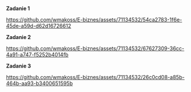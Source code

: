 
**Zadanie 1**

https://github.com/wmakoss/E-biznes/assets/71134532/54ca2783-1f6e-45de-a59d-d62d16726612

**Zadanie 2**

https://github.com/wmakoss/E-biznes/assets/71134532/67627309-36cc-4a91-a747-f5252b4014fb

**Zadanie 3**

https://github.com/wmakoss/E-biznes/assets/71134532/26c0cd08-a85b-464b-aa93-b3400651595b
